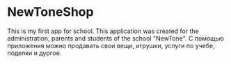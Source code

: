 # NewToneShop

This is my first app for school. This application was created for the administration, parents and students of the school "NewTone". С помощью приложения можно продавать свои вещи, игрушки, услуги по учебе, поделки и дургое. 
